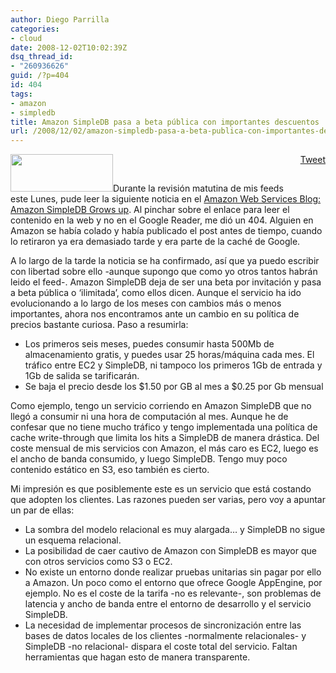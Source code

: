 ```yaml
---
author: Diego Parrilla
categories:
- cloud
date: 2008-12-02T10:02:39Z
dsq_thread_id:
- "260936626"
guid: /?p=404
id: 404
tags:
- amazon
- simpledb
title: Amazon SimpleDB pasa a beta pública con importantes descuentos
url: /2008/12/02/amazon-simpledb-pasa-a-beta-publica-con-importantes-descuentos/
---
```


<div style="float: right; margin-left: 10px;">
  <a href="https://twitter.com/share" class="twitter-share-button" data-via="nubeblog" data-hashtags="amazon,simpledb" data-count="vertical" data-url="/2008/12/02/amazon-simpledb-pasa-a-beta-publica-con-importantes-descuentos/">Tweet</a>
</div>

[<img class="aligncenter size-full wp-image-121" title="logo_aws" src="/wp-content/uploads/logo_aws.gif" alt="" width="164" height="60" />](/wp-content/uploads/logo_aws.gif)Durante la revisión matutina de mis feeds este Lunes, pude leer la siguiente noticia en el [Amazon Web Services Blog: Amazon SimpleDB Grows up](http://aws.typepad.com/aws/2008/11/amazon-simpledb-grows-up.html). Al pinchar sobre el enlace para leer el contenido en la web y no en el Google Reader, me dió un 404. Alguien en Amazon se había colado y había publicado el post antes de tiempo, cuando lo retiraron ya era demasiado tarde y era parte de la caché de Google.

A lo largo de la tarde la noticia se ha confirmado, así que ya puedo escribir con libertad sobre ello -aunque supongo que como yo otros tantos habrán leido el feed-. Amazon SimpleDB deja de ser una beta por invitación y pasa a beta pública o &#8216;ilimitada&#8217;, como ellos dicen. Aunque el servicio ha ido evolucionando a lo largo de los meses con cambios más o menos importantes, ahora nos encontramos ante un cambio en su política de precios bastante curiosa. Paso a resumirla:

  * Los primeros seis meses, puedes consumir hasta 500Mb de almacenamiento gratis, y puedes usar 25 horas/máquina cada mes. El tráfico entre EC2 y SimpleDB, ni tampoco los primeros 1Gb de entrada y 1Gb de salida se tarificarán.
  * Se baja el precio desde los $1.50 por GB al mes a $0.25 por Gb mensual

Como ejemplo, tengo un servicio corriendo en Amazon SimpleDB que no llegó a consumir ni una hora de computación al mes. Aunque he de confesar que no tiene mucho tráfico y tengo implementada una política de cache write-through que limita los hits a SimpleDB de manera drástica. Del coste mensual de mis servicios con Amazon, el más caro es EC2, luego es el ancho de banda consumido, y luego SimpleDB. Tengo muy poco contenido estático en S3, eso también es cierto.

Mi impresión es que posiblemente este es un servicio que está costando que adopten los clientes. Las razones pueden ser varias, pero voy a apuntar un par de ellas:

  * La sombra del modelo relacional es muy alargada&#8230; y SimpleDB no sigue un esquema relacional.
  * La posibilidad de caer cautivo de Amazon con SimpleDB es mayor que con otros servicios como S3 o EC2.
  * No existe un entorno donde realizar pruebas unitarias sin pagar por ello a Amazon. Un poco como el entorno que ofrece Google AppEngine, por ejemplo. No es el coste de la tarifa -no es relevante-, son problemas de latencia y ancho de banda entre el entorno de desarrollo y el servicio SimpleDB.
  * La necesidad de implementar procesos de sincronización entre las bases de datos locales de los clientes -normalmente relacionales- y SimpleDB -no relacional- dispara el coste total del servicio. Faltan herramientas que hagan esto de manera transparente.
